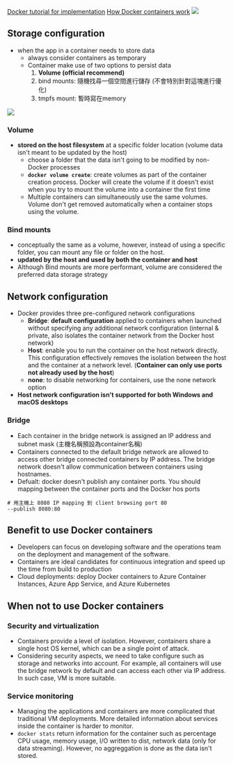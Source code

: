 [Docker tutorial for implementation](https://docs.docker.com/get-started/02_our_app/)
[How Docker containers work](https://docs.microsoft.com/en-us/learn/modules/intro-to-docker-containers/4-how-docker-containers-work)
![](https://i.imgur.com/dhpRPro.png)







## Storage configuration
- when the app in a container needs to store data
    - always consider containers as temporary
    - Container make use of two options to persist data
        1. **Volume (official recommend)**
        2. bind mounts: 隨機找尋一個空間進行儲存 (不會特別針對這塊進行優化)
        3. tmpfs mount: 暫時寫在memory
        
![](https://i.imgur.com/UdmAPtM.png)

### Volume
- **stored on the host filesystem** at a specific folder location (volume data isn't meant to be updated by the host)
    - choose a folder that the data isn't going to be modified by non-Docker processes
    - **```docker volume create```**: create volumes as part of the container creation process. Docker will create the volume if it doesn't exist when you try to mount the volume into a container the first time
    - Multiple containers can simultaneously use the same volumes. Volume don't get removed automatically when a container stops using the volume.

### Bind mounts
- conceptually the same as a volume, however, instead of using a specific folder, you can mount any file or folder on the host.
- **updated by the host and used by both the container and host**
- Although Bind mounts are more performant, volume are considered the preferred data storage strategy


## Network configuration
- Docker provides three pre-configured network configurations
    - **Bridge**: **default configuration** applied to containers when launched without specifying any additional network configuration (internal & private, also isolates the container network from the Docker host network)
    - **Host**: enable you to run the container on the host network directly. This configuration effectively removes the isolation between the host and the container at a network level. (**Container can only use ports not already used by the host**)
    - **none**: to disable networking for containers, use the none network option
- **Host network configuration isn't supported for both Windows and macOS desktops**

### Bridge
- Each container in the bridge network is assigned an IP address and subnet mask (主機名稱預設為container名稱)
- Containers connected to the default bridge network are allowed to access other bridge connected containers by IP address. The bridge network doesn't allow communication between containers using hostnames.
- Defualt: docker doesn't publish any container ports. You should mapping between the container ports and the Docker hos ports
```shell=
# 用主機上 8080 IP mapping 到 client browsing port 80
--publish 8080:80
```


## Benefit to use Docker containers

- Developers can focus on developing software and the operations team on the deployment and management of the software.
- Containers are ideal candidates for continuous integration and speed up the time from build to production
- Cloud deployments: deploy Docker containers to Azure Container Instances, Azure App Service, and Azure Kubernetes

## When not to use Docker containers
### Security and virtualization
- Containers provide a level of isolation. However, containers share a single host OS kernel, which can be a single point of attack. 
- Considering security aspects, we need to take configure such as storage and networks into account. For example, all containers will use the bridge network by default and can access each other via IP address. In such case, VM is more suitable.

### Service monitoring
- Managing the applications and containers are more complicated that traditional VM deployments. More detailed information about  services inside the container is harder to monitor.
- ```docker stats``` return information for the container such as percentage CPU usage, memory usage, I/O written to dist, network data (only for data streaming). However, no aggreggation is done as the data isn't stored.